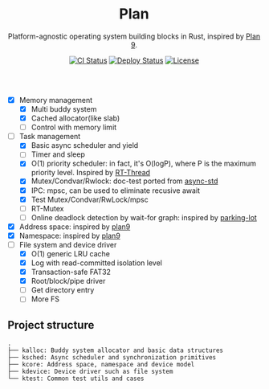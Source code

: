 
<h1 align="center">
Plan
<br/></h1>

<p align="center">
Platform-agnostic operating system building blocks in Rust, inspired by <a href="https://9p.io/plan9/">Plan 9</a>.
</p>

<div align="center">
    <a href="../../actions"><img src="../../workflows/CI/badge.svg" alt="CI Status" style="max-width:100%;"></a>
    <a href="../../actions"><img src="../../workflows/Deploy/badge.svg" alt="Deploy Status" style="max-width:100%;"></a>
    <a href="LICENSE"><img src="https://img.shields.io/badge/license-MIT-blue.svg" alt="License" style="max-width:100%;"></a>
</div>

<br/><br/>

- [x] Memory management
  - [x] Multi buddy system
  - [x] Cached allocator(like slab)
  - [ ] Control with memory limit
- [ ] Task management
  - [x] Basic async scheduler and yield
  - [ ] Timer and sleep
  - [x] O(1) priority scheduler: in fact, it's O(logP), where P is the maximum priority level. Inspired by [RT-Thread](https://github.com/RT-Thread/rt-thread)
  - [x] Mutex/Condvar/Rwlock: doc-test ported from [async-std](https://github.com/async-rs/async-std)
  - [x] IPC: mpsc, can be used to eliminate recusive await
  - [x] Test Mutex/Condvar/RwLock/mpsc
  - [ ] RT-Mutex
  - [ ] Online deadlock detection by wait-for graph: inspired by [parking-lot](https://github.com/Amanieu/parking_lot)
- [x] Address space: inspired by [plan9](https://github.com/0intro/plan9)
- [x] Namespace: inspired by [plan9](https://github.com/0intro/plan9)
- [ ] File system and device driver
  - [x] O(1) generic LRU cache
  - [x] Log with read-committed isolation level
  - [x] Transaction-safe FAT32
  - [x] Root/block/pipe driver
  - [ ] Get directory entry
  - [ ] More FS

## Project structure

```
.
├── kalloc: Buddy system allocator and basic data structures
├── ksched: Async scheduler and synchronization primitives
├── kcore: Address space, namespace and device model
├── kdevice: Device driver such as file system
└── ktest: Common test utils and cases
```
